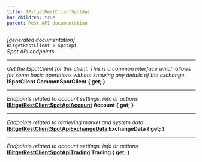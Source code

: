 ```yaml
---
title: IBitgetRestClientSpotApi
has_children: true
parent: Rest API documentation
---
```

*[generated documentation]*  
`BitgetRestClient > SpotApi`  
*Spot API endpoints*
  
***
*Get the ISpotClient for this client. This is a common interface which allows for some basic operations without knowing any details of the exchange.*  
**ISpotClient CommonSpotClient { get; }**  
***
*Endpoints related to account settings, info or actions*  
**[IBitgetRestClientSpotApiAccount](IBitgetRestClientSpotApiAccount.html) Account { get; }**  
***
*Endpoints related to retrieving market and system data*  
**[IBitgetRestClientSpotApiExchangeData](IBitgetRestClientSpotApiExchangeData.html) ExchangeData { get; }**  
***
*Endpoints related to account settings, info or actions*  
**[IBitgetRestClientSpotApiTrading](IBitgetRestClientSpotApiTrading.html) Trading { get; }**  
